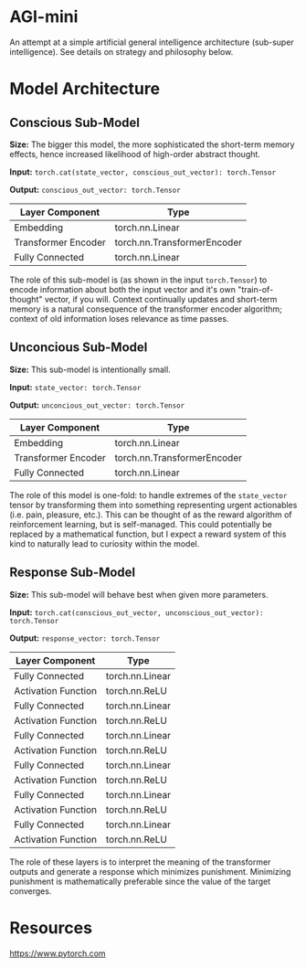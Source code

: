 # AGI-mini
An attempt at a simple artificial general intelligence architecture (sub-super intelligence). See details on strategy and philosophy below.

# Model Architecture
## Conscious Sub-Model

**Size:** The bigger this model, the more sophisticated the short-term memory effects, hence increased likelihood of high-order abstract thought.

**Input:** `torch.cat(state_vector, conscious_out_vector): torch.Tensor`

**Output:** `conscious_out_vector: torch.Tensor`

|   Layer Component   |              Type                |
|---------------------|----------------------------------|
|      Embedding      |         torch.nn.Linear          |
| Transformer Encoder |    torch.nn.TransformerEncoder   |
|   Fully Connected   |         torch.nn.Linear          |

The role of this sub-model is (as shown in the input `torch.Tensor`) to encode information about both the input vector and it's own "train-of-thought" vector, if you will. Context continually updates and short-term memory is a natural consequence of the transformer encoder algorithm; context of old information loses relevance as time passes.

## Unconcious Sub-Model

**Size:** This sub-model is intentionally small.

**Input:** `state_vector: torch.Tensor`

**Output:** `unconcious_out_vector: torch.Tensor`

|   Layer Component   |              Type                |
|---------------------|----------------------------------|
|      Embedding      |         torch.nn.Linear          |
| Transformer Encoder |    torch.nn.TransformerEncoder   |
|   Fully Connected   |         torch.nn.Linear          |

The role of this model is one-fold: to handle extremes of the `state_vector` tensor by transforming them into something representing urgent actionables (i.e. pain, pleasure, etc.). This can be thought of as the reward algorithm of reinforcement learning, but is self-managed. This could potentially be replaced by a mathematical function, but I expect a reward system of this kind to naturally lead to curiosity within the model.

## Response Sub-Model

**Size:** This sub-model will behave best when given more parameters.

**Input:** `torch.cat(conscious_out_vector, unconscious_out_vector): torch.Tensor`

**Output:** `response_vector: torch.Tensor`

|   Layer Component   |              Type                |
|---------------------|----------------------------------|
|   Fully Connected   |         torch.nn.Linear          |
| Activation Function |          torch.nn.ReLU           |
|   Fully Connected   |         torch.nn.Linear          |
| Activation Function |          torch.nn.ReLU           |
|   Fully Connected   |         torch.nn.Linear          |
| Activation Function |          torch.nn.ReLU           |
|   Fully Connected   |         torch.nn.Linear          |
| Activation Function |          torch.nn.ReLU           |
|   Fully Connected   |         torch.nn.Linear          |
| Activation Function |          torch.nn.ReLU           |
|   Fully Connected   |         torch.nn.Linear          |
| Activation Function |          torch.nn.ReLU           |

The role of these layers is to interpret the meaning of the transformer outputs and generate a response which minimizes punishment. Minimizing punishment is mathematically preferable since the value of the target converges.

# Resources
https://www.pytorch.com